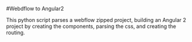 #Webdflow to Angular2

This python script parses a webflow zipped project, building an Angular 2 project by creating the components, parsing the css, and creating the routing.
